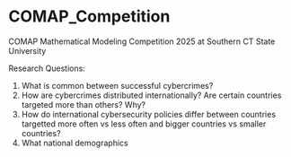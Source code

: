 # COMAP_Competition
COMAP Mathematical Modeling Competition 2025 at Southern CT State University

Research Questions: 
1. What is common between successful cybercrimes?
2. How are cybercrimes distributed internationally? Are certain countries targeted more than others? Why?
3. How do international cybersecurity policies differ between countries targetted more often vs less often and bigger countries vs smaller countries?
4. What national demographics
